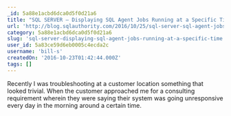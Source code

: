 ```yaml
---
_id: 5a88e1acbd6dca0d5f0d21a6
title: "SQL SERVER – Displaying SQL Agent Jobs Running at a Specific Time"
url: 'http://blog.sqlauthority.com/2016/10/25/sql-server-sql-agent-jobs-running-specific-time/'
category: 5a88e1acbd6dca0d5f0d21a6
slug: 'sql-server-displaying-sql-agent-jobs-running-at-a-specific-time'
user_id: 5a83ce59d6eb0005c4ecda2c
username: 'bill-s'
createdOn: '2016-10-23T01:42:44.000Z'
tags: []
---
```


Recently I was troubleshooting at a customer location something that looked trivial. When the customer approached me for a consulting requirement wherein they were saying their system was going unresponsive every day in the morning around a certain time.
